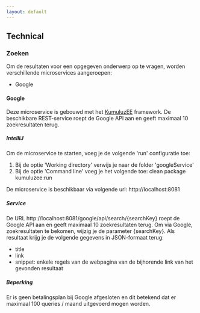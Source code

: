 ```yaml
---
layout: default
---
```


## Technical

### Zoeken
Om de resultaten voor een opgegeven onderwerp op te vragen, worden verschillende microservices aangeroepen:
* Google

#### Google
Deze microservice is gebouwd met het [KumuluzEE](https://ee.kumuluz.com/) framework. De beschikbare REST-service roept de Google API aan en geeft maximaal 10 zoekresultaten terug.

##### IntelliJ
Om de microservice te starten, voeg je de volgende 'run' configuratie toe:
1. Bij de optie 'Working directory' verwijs je naar de folder 'googleService'
2. Bij de optie 'Command line' voeg je het volgende toe: clean package kumuluzee:run

De microservice is beschikbaar via volgende url: http://localhost:8081

##### Service
De URL http://localhost:8081/google/api/search/{searchKey} roept de Google API aan en geeft maximaal 10 zoekresultaten terug.
Om via Google, zoekresultaten te bekomen, wijzig je de parameter {searchKey}. Als resultaat krijg je de volgende gegevens in JSON-formaat terug:

* title  
* link  
* snippet: enkele regels van de webpagina van de bijhorende link van het gevonden resultaat

##### Beperking
Er is geen betalingsplan bij Google afgesloten en dit betekend dat er maximaal 100 queries / maand uitgevoerd mogen worden.